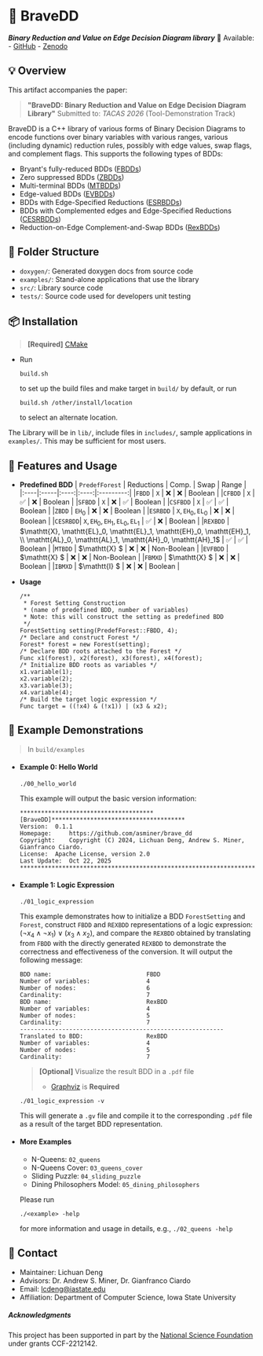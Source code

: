 # 👑 BraveDD
***Binary Reduction and Value on Edge Decision Diagram library***
🔗 Available:
    - [GitHub]()
    - [Zenodo]()

## 💡 Overview
This artifact accompanies the paper:
> **"BraveDD: Binary Reduction and Value on Edge Decision Diagram Library"**
> Submitted to: *TACAS 2026* (Tool-Demonstration Track)

BraveDD is a C++ library of various forms of Binary Decision Diagrams to encode functions over binary variables with various ranges,
various (including dynamic) reduction rules, possibly with edge values, swap flags, and complement flags.
This supports the following types of BDDs:
- Bryant's fully-reduced BDDs ([FBDDs](https://doi.org/10.1109/TC.1986.1676819))
- Zero suppressed BDDs ([ZBDDs](https://doi.org/10.1007/s100090100038))
- Multi-terminal BDDs ([MTBDDs](https://link.springer.com/article/10.1023/A:1008699807402))
- Edge-valued BDDs  ([EVBDDs](https://ieeexplore.ieee.org/document/485378))
- BDDs with Edge-Specified Reductions ([ESRBDDs](https://link.springer.com/chapter/10.1007/978-3-030-17465-1_17))
- BDDs with Complemented edges and Edge-Specified Reductions ([CESRBDDs](https://dl.acm.org/doi/10.1007/s10009-021-00640-0))
- Reduction-on-Edge Complement-and-Swap BDDs ([RexBDDs](https://dl.acm.org/doi/10.1145/3649329.3656533))

## 🧩 Folder Structure
- `doxygen/`: Generated doxygen docs from source code
- `examples/`: Stand-alone applications that use the library
- `src/`: Library source code
- `tests/`: Source code used for developers unit testing

## 📦 Installation
> **[Required]** [CMake](https://cmake.org/)
- Run
    ```
    build.sh
    ```
    to set up the build files and make target in `build/` by default, or run
    ```
    build.sh /other/install/location
    ```
    to select an alternate location.

The Library will be in `lib/`, include files in `includes/`, sample applications in `examples/`. This may be sufficient for most users.

## 🚀 Features and Usage
- **Predefined BDD**
  | `PredefForest` | Reductions | Comp. | Swap | Range |
  |:----|:-----|:----:|:----:|:---------:|
  |`FBDD`   | $\mathtt{X}$  | ❌ | ❌ | Boolean |
  |`CFBDD`  | $\mathtt{X}$  | ✅ | ❌ | Boolean |
  |`SFBDD`  | $\mathtt{X}$  | ❌ | ✅ | Boolean |
  |`CSFBDD` | $\mathtt{X}$  | ✅ | ✅ | Boolean |
  |`ZBDD`   | $\mathtt{EH}_0$ | ❌ | ❌ | Boolean |
  |`ESRBDD` | $\mathtt{X}, \mathtt{EH}_0, \mathtt{EL}_0$ | ❌ | ❌ | Boolean |
  |`CESRBDD`| $\mathtt{X}, \mathtt{EH}_0, \mathtt{EH}_1, \mathtt{EL}_0, \mathtt{EL}_1$ | ✅ | ❌ | Boolean |
  |`REXBDD` | $\mathtt{X}, \mathtt{EL}_0, \mathtt{EL}_1, \mathtt{EH}_0, \mathtt{EH}_1, \\ \mathtt{AL}_0, \mathtt{AL}_1, \mathtt{AH}_0, \mathtt{AH}_1$  | ✅ | ✅ | Boolean |
  |`MTBDD` | $\mathtt{X} $ | ❌ | ❌ | Non-Boolean |
  |`EVFBDD` | $\mathtt{X} $ | ❌ | ❌ | Non-Boolean |
  |`FBMXD` | $\mathtt{X} $ | ❌ | ❌ | Boolean |
  |`IBMXD` | $\mathtt{I} $ | ❌ | ❌ | Boolean |
  <!-- |`SMTBDD` | $\mathtt{X} $ | ❌ | ✅ | Non-Boolean |
  |`SEVFBDD`| $\mathtt{X} $ | ❌ | ✅ | Non-Boolean | -->

- **Usage**
  ```
  /**
   * Forest Setting Construction
   * (name of predefined BDD, number of variables)
   * Note: this will construct the setting as predefined BDD
   */
  ForestSetting setting(PredefForest::FBDD, 4);
  /* Declare and construct Forest */
  Forest* forest = new Forest(setting);
  /* Declare BDD roots attached to the Forest */
  Func x1(forest), x2(forest), x3(forest), x4(forest);
  /* Initialize BDD roots as variables */
  x1.variable(1);
  x2.variable(2);
  x3.variable(3);
  x4.variable(4);
  /* Build the target logic expression */
  Func target = ((!x4) & (!x1)) | (x3 & x2);
  ```


## 🧪 Example Demonstrations

> In `build/examples`

- #### Example 0: Hello World
  ```
  ./00_hello_world
  ```

  This example will output the basic version information:

  ```
  **************************************[BraveDD]**************************************
  Version: 	0.1.1
  Homepage: 	https://github.com/asminer/brave_dd
  Copyright: 	Copyright (C) 2024, Lichuan Deng, Andrew S. Miner, Gianfranco Ciardo.
  License: 	Apache License, version 2.0
  Last Update: 	Oct 22, 2025
  *************************************************************************************
  ```
- #### Example 1: Logic Expression
  ```
  ./01_logic_expression
  ```

  This example demonstrates how to initialize a BDD `ForestSetting` and `Forest`, construct `FBDD` and `REXBDD` representations of a logic expression: $(\neg x_4 \land \neg x_1)\lor(x_3\land x_2)$, and compare the `REXBDD` obtained by translating from `FBDD` with the directly generated `REXBDD` to demonstrate the correctness and effectiveness of the conversion.
  It will output the following message:
  ```
  BDD name:                           FBDD
  Number of variables:                4
  Number of nodes:                    6
  Cardinality:                        7
  BDD name:                           RexBDD
  Number of variables:                4
  Number of nodes:                    5
  Cardinality:                        7
  ----------------------------------------------------------
  Translated to BDD:                  RexBDD
  Number of variables:                4
  Number of nodes:                    5
  Cardinality:                        7
  ```
  > **[Optional]** Visualize the result BDD in a `.pdf` file
  > - [Graphviz](https://graphviz.org/download/) is **Required**
  ```
  ./01_logic_expression -v
  ```
  This will generate a `.gv` file and compile it to the corresponding `.pdf` file as a result of the target BDD representation.

- #### More Examples
  - N-Queens: `02_queens`
  - N-Queens Cover: `03_queens_cover`
  - Sliding Puzzle: `04_sliding_puzzle`
  - Dining Philosophers Model: `05_dining_philosophers`

  Please run
  ```
  ./<example> -help
  ```
  for more information and usage in details, e.g., `./02_queens -help`

## 📮 Contact
- Maintainer: Lichuan Deng
- Advisors: Dr. Andrew S. Miner, Dr. Gianfranco Ciardo
- Email: lcdeng@iastate.edu
- Affiliation: Department of Computer Science, Iowa State University

##### Acknowledgments
This project has been supported in part by the [National Science Foundation](http://www.nsf.gov) under grants CCF-2212142.